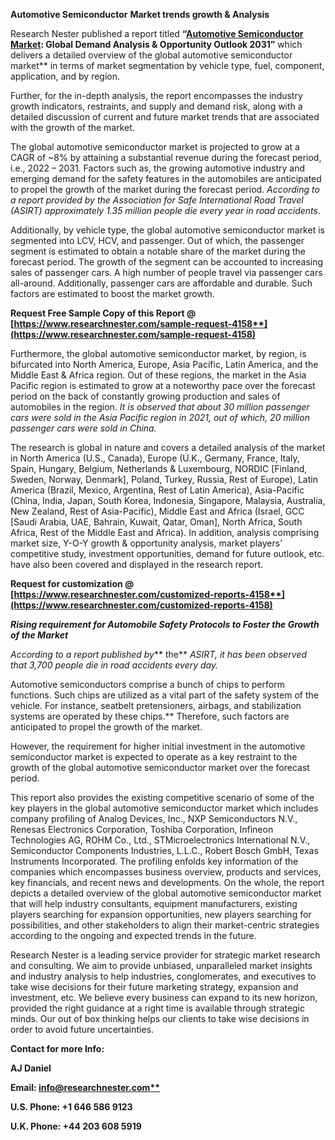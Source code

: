 ﻿**Automotive Semiconductor** **Market trends growth & Analysis**

Research Nester published a report titled **“[Automotive Semiconductor Market](https://www.researchnester.com/reports/automotive-semiconductor-market/4158): Global Demand Analysis & Opportunity Outlook 2031”** which delivers a detailed overview of the global automotive semiconductor market** in terms of market segmentation by vehicle type, fuel, component, application, and by region. 

Further, for the in-depth analysis, the report encompasses the industry growth indicators, restraints, and supply and demand risk, along with a detailed discussion of current and future market trends that are associated with the growth of the market.

The global automotive semiconductor market is projected to grow at a CAGR of ~8% by attaining a substantial revenue during the forecast period, i.e., 2022 – 2031. Factors such as, the growing automotive industry and emerging demand for the safety features in the automobiles are anticipated to propel the growth of the market during the forecast period. *According to a report provided by the Association for Safe International Road Travel (ASIRT) approximately 1.35 million people die every year in road accidents*. 

Additionally, by vehicle type, the global automotive semiconductor market is segmented into LCV, HCV, and passenger. Out of which, the passenger segment is estimated to obtain a notable share of the market during the forecast period. The growth of the segment can be accounted to increasing sales of passenger cars. A high number of people travel via passenger cars all-around. Additionally, passenger cars are affordable and durable. Such factors are estimated to boost the market growth.  

**Request Free Sample Copy of this Report @ [https://www.researchnester.com/sample-request-4158**](https://www.researchnester.com/sample-request-4158)**

Furthermore, the global automotive semiconductor market, by region, is bifurcated into North America, Europe, Asia Pacific, Latin America, and the Middle East & Africa region. Out of these regions, the market in the Asia Pacific region is estimated to grow at a noteworthy pace over the forecast period on the back of constantly growing production and sales of automobiles in the region. *It is observed that about 30 million passenger cars were sold in the Asia Pacific region in 2021, out of which, 20 million passenger cars were sold in China.* 

The research is global in nature and covers a detailed analysis of the market in North America (U.S., Canada), Europe (U.K., Germany, France, Italy, Spain, Hungary, Belgium, Netherlands & Luxembourg, NORDIC [Finland, Sweden, Norway, Denmark], Poland, Turkey, Russia, Rest of Europe), Latin America (Brazil, Mexico, Argentina, Rest of Latin America), Asia-Pacific (China, India, Japan, South Korea, Indonesia, Singapore, Malaysia, Australia, New Zealand, Rest of Asia-Pacific), Middle East and Africa (Israel, GCC [Saudi Arabia, UAE, Bahrain, Kuwait, Qatar, Oman], North Africa, South Africa, Rest of the Middle East and Africa). In addition, analysis comprising market size, Y-O-Y growth & opportunity analysis, market players’ competitive study, investment opportunities, demand for future outlook, etc. have also been covered and displayed in the research report.

**Request for customization @ [https://www.researchnester.com/customized-reports-4158**](https://www.researchnester.com/customized-reports-4158)**

***Rising requirement for Automobile Safety Protocols to Foster the Growth of the Market***

*According to a report published by*** the** *ASIRT, it has been observed that 3,700 people die in road accidents every day.* 

Automotive semiconductors comprise a bunch of chips to perform functions. Such chips are utilized as a vital part of the safety system of the vehicle. For instance, seatbelt pretensioners, airbags, and stabilization systems are operated by these chips.** Therefore, such factors are anticipated to propel the growth of the market. 

However, the requirement for higher initial investment in the automotive semiconductor market is expected to operate as a key restraint to the growth of the global automotive semiconductor market over the forecast period. 

This report also provides the existing competitive scenario of some of the key players in the global automotive semiconductor market which includes company profiling of Analog Devices, Inc., NXP Semiconductors N.V., Renesas Electronics Corporation, Toshiba Corporation, Infineon Technologies AG, ROHM Co., Ltd., STMicroelectronics International N.V., Semiconductor Components Industries, L.L.C., Robert Bosch GmbH, Texas Instruments Incorporated. The profiling enfolds key information of the companies which encompasses business overview, products and services, key financials, and recent news and developments. On the whole, the report depicts a detailed overview of the global automotive semiconductor market that will help industry consultants, equipment manufacturers, existing players searching for expansion opportunities, new players searching for possibilities, and other stakeholders to align their market-centric strategies according to the ongoing and expected trends in the future.      

Research Nester is a leading service provider for strategic market research and consulting. We aim to provide unbiased, unparalleled market insights and industry analysis to help industries, conglomerates, and executives to take wise decisions for their future marketing strategy, expansion and investment, etc. We believe every business can expand to its new horizon, provided the right guidance at a right time is available through strategic minds. Our out of box thinking helps our clients to take wise decisions in order to avoid future uncertainties.

**Contact for more Info:**

**AJ Daniel**

**Email: [info@researchnester.com**](mailto:info@researchnester.com)**

**U.S. Phone: +1 646 586 9123** 

**U.K. Phone: +44 203 608 5919**



